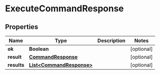 
# ExecuteCommandResponse

## Properties
Name | Type | Description | Notes
------------ | ------------- | ------------- | -------------
**ok** | **Boolean** |  |  [optional]
**result** | [**CommandResponse**](CommandResponse.md) |  |  [optional]
**results** | [**List&lt;CommandResponse&gt;**](CommandResponse.md) |  |  [optional]



